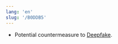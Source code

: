 ```yaml
---
lang: 'en'
slug: '/B0DDB5'
---
```


- Potential countermeasure to [Deepfake](./../.././docs/pages/Deepfake.md).

<head>
  <html lang="en-US"/>
</head>
